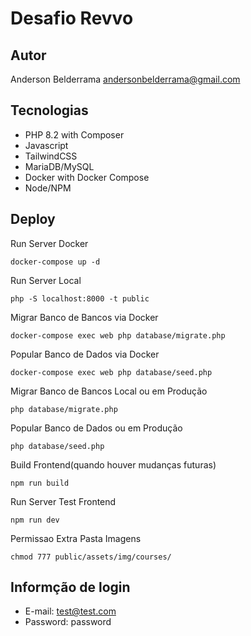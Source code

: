 # Desafio Revvo

## Autor

Anderson Belderrama
andersonbelderrama@gmail.com

## Tecnologias

- PHP 8.2 with Composer
- Javascript
- TailwindCSS
- MariaDB/MySQL 
- Docker with Docker Compose
- Node/NPM

## Deploy

Run Server Docker

`docker-compose up -d`

Run Server Local

`php -S localhost:8000 -t public`

Migrar Banco de Bancos via Docker

`docker-compose exec web php database/migrate.php`

Popular Banco de Dados via Docker

`docker-compose exec web php database/seed.php`

Migrar Banco de Bancos Local ou em Produção

`php database/migrate.php`

Popular Banco de Dados ou em Produção

`php database/seed.php`

Build Frontend(quando houver mudanças futuras)

`npm run build`

Run Server Test Frontend

`npm run dev`

Permissao Extra Pasta Imagens

`chmod 777 public/assets/img/courses/`

## Informção de login

- E-mail: test@test.com
- Password: password

